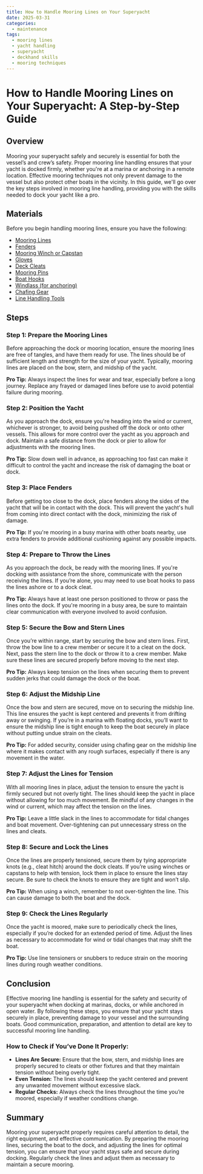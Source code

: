 ```yaml
---
title: How to Handle Mooring Lines on Your Superyacht
date: 2025-03-31
categories:
  - maintenance
tags:
  - mooring lines
  - yacht handling
  - superyacht
  - deckhand skills
  - mooring techniques
---
```


# How to Handle Mooring Lines on Your Superyacht: A Step-by-Step Guide

## Overview

Mooring your superyacht safely and securely is essential for both the vessel’s and crew’s safety. Proper mooring line handling ensures that your yacht is docked firmly, whether you're at a marina or anchoring in a remote location. Effective mooring techniques not only prevent damage to the vessel but also protect other boats in the vicinity. In this guide, we'll go over the key steps involved in mooring line handling, providing you with the skills needed to dock your yacht like a pro.

## Materials

Before you begin handling mooring lines, ensure you have the following:

- [Mooring Lines](https://www.amazon.com/dp/B09XXX)  
- [Fenders](https://www.amazon.com/dp/B09XXX)  
- [Mooring Winch or Capstan](https://www.amazon.com/dp/B09XXX)  
- [Gloves](https://www.amazon.com/dp/B09XXX)  
- [Deck Cleats](https://www.amazon.com/dp/B09XXX)  
- [Mooring Pins](https://www.amazon.com/dp/B09XXX)  
- [Boat Hooks](https://www.amazon.com/dp/B09XXX)  
- [Windlass (for anchoring)](https://www.amazon.com/dp/B09XXX)  
- [Chafing Gear](https://www.amazon.com/dp/B09XXX)  
- [Line Handling Tools](https://www.amazon.com/dp/B09XXX)

## Steps

### Step 1: Prepare the Mooring Lines
Before approaching the dock or mooring location, ensure the mooring lines are free of tangles, and have them ready for use. The lines should be of sufficient length and strength for the size of your yacht. Typically, mooring lines are placed on the bow, stern, and midship of the yacht.

**Pro Tip:** Always inspect the lines for wear and tear, especially before a long journey. Replace any frayed or damaged lines before use to avoid potential failure during mooring.

### Step 2: Position the Yacht
As you approach the dock, ensure you're heading into the wind or current, whichever is stronger, to avoid being pushed off the dock or onto other vessels. This allows for more control over the yacht as you approach and dock. Maintain a safe distance from the dock or pier to allow for adjustments with the mooring lines.

**Pro Tip:** Slow down well in advance, as approaching too fast can make it difficult to control the yacht and increase the risk of damaging the boat or dock.

### Step 3: Place Fenders
Before getting too close to the dock, place fenders along the sides of the yacht that will be in contact with the dock. This will prevent the yacht's hull from coming into direct contact with the dock, minimizing the risk of damage.

**Pro Tip:** If you're mooring in a busy marina with other boats nearby, use extra fenders to provide additional cushioning against any possible impacts.

### Step 4: Prepare to Throw the Lines
As you approach the dock, be ready with the mooring lines. If you're docking with assistance from the shore, communicate with the person receiving the lines. If you’re alone, you may need to use boat hooks to pass the lines ashore or to a dock cleat.

**Pro Tip:** Always have at least one person positioned to throw or pass the lines onto the dock. If you're mooring in a busy area, be sure to maintain clear communication with everyone involved to avoid confusion.

### Step 5: Secure the Bow and Stern Lines
Once you’re within range, start by securing the bow and stern lines. First, throw the bow line to a crew member or secure it to a cleat on the dock. Next, pass the stern line to the dock or throw it to a crew member. Make sure these lines are secured properly before moving to the next step.

**Pro Tip:** Always keep tension on the lines when securing them to prevent sudden jerks that could damage the dock or the boat.

### Step 6: Adjust the Midship Line
Once the bow and stern are secured, move on to securing the midship line. This line ensures the yacht is kept centered and prevents it from drifting away or swinging. If you’re in a marina with floating docks, you’ll want to ensure the midship line is tight enough to keep the boat securely in place without putting undue strain on the cleats.

**Pro Tip:** For added security, consider using chafing gear on the midship line where it makes contact with any rough surfaces, especially if there is any movement in the water.

### Step 7: Adjust the Lines for Tension
With all mooring lines in place, adjust the tension to ensure the yacht is firmly secured but not overly tight. The lines should keep the yacht in place without allowing for too much movement. Be mindful of any changes in the wind or current, which may affect the tension on the lines.

**Pro Tip:** Leave a little slack in the lines to accommodate for tidal changes and boat movement. Over-tightening can put unnecessary stress on the lines and cleats.

### Step 8: Secure and Lock the Lines
Once the lines are properly tensioned, secure them by tying appropriate knots (e.g., cleat hitch) around the dock cleats. If you’re using winches or capstans to help with tension, lock them in place to ensure the lines stay secure. Be sure to check the knots to ensure they are tight and won’t slip.

**Pro Tip:** When using a winch, remember to not over-tighten the line. This can cause damage to both the boat and the dock.

### Step 9: Check the Lines Regularly
Once the yacht is moored, make sure to periodically check the lines, especially if you’re docked for an extended period of time. Adjust the lines as necessary to accommodate for wind or tidal changes that may shift the boat.

**Pro Tip:** Use line tensioners or snubbers to reduce strain on the mooring lines during rough weather conditions.

## Conclusion

Effective mooring line handling is essential for the safety and security of your superyacht when docking at marinas, docks, or while anchored in open water. By following these steps, you ensure that your yacht stays securely in place, preventing damage to your vessel and the surrounding boats. Good communication, preparation, and attention to detail are key to successful mooring line handling.

### How to Check if You’ve Done It Properly:
- **Lines Are Secure:** Ensure that the bow, stern, and midship lines are properly secured to cleats or other fixtures and that they maintain tension without being overly tight.
- **Even Tension:** The lines should keep the yacht centered and prevent any unwanted movement without excessive slack.
- **Regular Checks:** Always check the lines throughout the time you’re moored, especially if weather conditions change.

## Summary

Mooring your superyacht properly requires careful attention to detail, the right equipment, and effective communication. By preparing the mooring lines, securing the boat to the dock, and adjusting the lines for optimal tension, you can ensure that your yacht stays safe and secure during docking. Regularly check the lines and adjust them as necessary to maintain a secure mooring.

